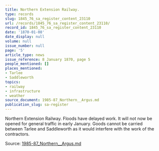 ```yaml
---
title: Northern Extension Railway.
type: records
slug: 1845_76_sa_register_content_23110
url: /records/1845_76_sa_register_content_23110/
record_id: 1845_76_sa_register_content_23110
date: '1870-01-08'
date_display: null
volume: null
issue_number: null
page: '5'
article_type: news
issue_reference: 8 January 1870, page 5
people_mentioned: []
places_mentioned:
- Tarlee
- Saddleworth
topics:
- railway
- infrastructure
- weather
source_document: 1985-87_Northern__Argus.md
publication_slug: sa-register
---
```


Northern Extension Railway.  Floods have delayed work.  It will not now be opened for general traffic in early January.  Goods cannot be carried between Tarlee and Saddleworth as it would interfere with the work of the contractors.

Source: [1985-87_Northern__Argus.md](/downloads/markdown/1985-87_Northern__Argus.md)
